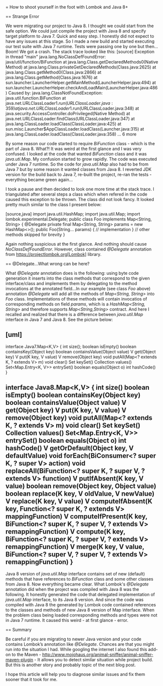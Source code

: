 
= How to shoot yourself in the foot with Lombok and Java 8+

== Strange Error

We were migrating our project to Java 8. I thought we could start from the safe option. We could just compile the project with Java 8 and specify target platform to Java 7. Quick and easy step. I honestly did not expect to have any issues at this stage. So I made a new build and started executing our test suite with Java 7 runtime. 
Tests were passing one by one but then…Boom! We got a crash. 
The stack trace looked like this:
[source]
Exception in thread "main" java.lang.NoClassDefFoundError: java/util/function/BiFunction
        at java.lang.Class.getDeclaredMethods0(Native Method)
        at java.lang.Class.privateGetDeclaredMethods(Class.java:2625)
        at java.lang.Class.getMethod0(Class.java:2866)
        at java.lang.Class.getMethod(Class.java:1676)
        at sun.launcher.LauncherHelper.getMainMethod(LauncherHelper.java:494)
        at sun.launcher.LauncherHelper.checkAndLoadMain(LauncherHelper.java:486)
Caused by: java.lang.ClassNotFoundException: java.util.function.BiFunction
        at java.net.URLClassLoader$1.run(URLClassLoader.java:359)
        at java.net.URLClassLoader$1.run(URLClassLoader.java:348)
        at java.security.AccessController.doPrivileged(Native Method)
        at java.net.URLClassLoader.findClass(URLClassLoader.java:347)
        at java.lang.ClassLoader.loadClass(ClassLoader.java:425)
        at sun.misc.Launcher$AppClassLoader.loadClass(Launcher.java:315)
        at java.lang.ClassLoader.loadClass(ClassLoader.java:358)
        ... 6 more

By some reason our code started to require _BiFunction_ class - which is the part of Java 8.
What?! It was weird at the first glance and I was very confused. I looked at the code that wanted _BiFunction_ class and it was _java.uti.Map_. 
My confusion started to grow rapidly. The code was executed under Java 7 runtime. So the code for _java.util.Map_ also had to be from Java 7 but by some reason it wanted classes from Java 8. I reverted JDK version for the build back to Java 7, re-built the project, re-ran the tests - everything became green again…

I took a pause and then decided to look one more time at the stack trace. 
I triangulated after several steps a class which when refered in the code caused this exception to be thrown. The class did not look fancy. It looked pretty much similar to the class I present below: 

[source,java]
import java.util.HashMap;
import java.util.Map; 
import lombok.experimental.Delegate;
public class Foo implements Map<String, String> {
   @Delegate
   private final Map<String, String> params = new HashMap<>();
   public Foo(String... params) {
      // implementation
   }
   // other methods skipped for brevity
}

Again nothing suspicious at the first glance. And nothing should cause _NoClassDefFoundError_. However, class contained _@Delegate_ annotation from https://projectlombok.org[Lombok] library. 

== @Delegate…What wrong can be here? 

What _@Delegate_ annotation does is the following: using byte code generation it inserts into the class methods that correspond to the given interface/class and implements them by delegating to the method invocations at the annotated field…In our example (see class _Foo_ above) annotation _@Delegate_ will add all the methods of _Map<String, String>_ into _Foo_ class. Implementations of these methods will contain invocatios of corresponding methods on field _params_, which is a _HashMap<String, String>_ and therefore supports _Map<String,String>_ contract. And here I recalled and realized that there is a difference between _java.util.Map_ interface in Java 7 and Java 8. See the picture below:

[uml]
--
interface Java7.Map<K,V> {
    int size();
    boolean isEmpty()
    boolean containsKey(Object key)
    boolean containsValue(Object value)
    V get(Object key)
    V put(K key, V value)
    V remove(Object key)
    void putAll(Map<? extends K, ? extends V> m)
    void clear()
    Set<K> keySet()
    Collection<V> values()
    Set<Map.Entry<K, V>> entrySet()
    boolean equals(Object o)
    int hashCode()
}

interface Java8.Map<K,V> {
    int size()
    boolean isEmpty()
    boolean containsKey(Object key)
    boolean containsValue(Object value)
    V get(Object key)
    V put(K key, V value)
    V remove(Object key)
    void putAll(Map<? extends K, ? extends V> m)
    void clear()
    Set<K> keySet()
    Collection<V> values()
    Set<Map.Entry<K, V>> entrySet()
    boolean equals(Object o)
    int hashCode()
    V getOrDefault(Object key, V defaultValue) 
    void forEach(BiConsumer<? super K, ? super V> action) 
    void replaceAll(BiFunction<? super K, ? super V, ? extends V> function) 
    V putIfAbsent(K key, V value) 
    boolean remove(Object key, Object value) 
    boolean replace(K key, V oldValue, V newValue) 
    V replace(K key, V value) 
    V computeIfAbsent(K key, Function<? super K, ? extends V> mappingFunction) 
    V computeIfPresent(K key, BiFunction<? super K, ? super V, ? extends V> remappingFunction) 
    V compute(K key, BiFunction<? super K, ? super V, ? extends V> remappingFunction)
    V merge(K key, V value, BiFunction<? super V, ? super V, ? extends V> remappingFunction) 
}
--

Java 8 version of _java.util.Map_ interface contains set of new (default) methods that have references to _BiFunction_ class and some other classes from Java 8.
Now everything became clear. What Lombok's _@Delegate_ annotation did when the project was compiled with Java 8 was the following. It honestly generated the code that delegated implementation of _java.util.Map_ interface, to its Java 8 version. And since the code was compiled with Java 8 the generated by Lombok code contained references to the classes and methods of new Java 8 version of Map interface. When the problem class being loaded corresponding methods and types were not in Java 7 runtime. It caused this weird - at first glance - error. 

== Summary

Be careful if you are migrating to newer Java version and your code contains Lombok’s annotation like _@Delegate_. Chances are that you might run into the situation I had. While googling the internet I also found this add-on to the Maven - http://www.mojohaus.org/animal-sniffer/animal-sniffer-maven-plugin -
It allows you to detect similar situation while project build. But this is another story and probably topic of the next blog post.

I hope this article will help you to diagnose similar issues and fix them sooner that it took for me.